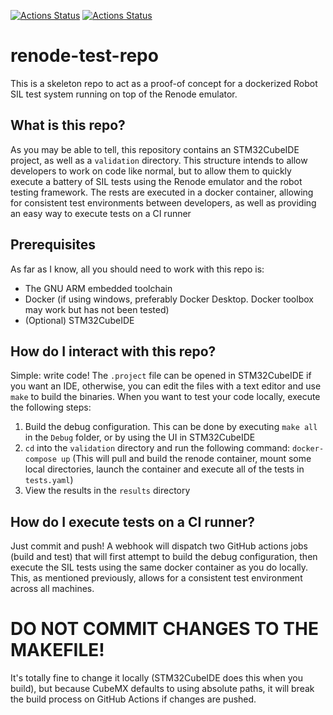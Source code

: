 [![Actions Status](https://github.com/gopher-motorsports/renode-test-repo/workflows/Build/badge.svg)](https://github.com/gopher-motorsports/renode-test-repo/actions?query=workflow%3ABuild)
[![Actions Status](https://github.com/gopher-motorsports/renode-test-repo/workflows/Test/badge.svg)](https://github.com/gopher-motorsports/renode-test-repo/actions?query=workflow%3ATest)

# renode-test-repo
This is a skeleton repo to act as a proof-of concept for a dockerized Robot SIL test system running on top of the Renode emulator.

## What is this repo?
As you may be able to tell, this repository contains an STM32CubeIDE project, as well as a `validation` directory. This structure intends to allow developers to work on code like normal,
but to allow them to quickly execute a battery of SIL tests using the Renode emulator and the robot testing framework. The rests are executed in a docker container, allowing for
consistent test environments between developers, as well as providing an easy way to execute tests on a CI runner

## Prerequisites
As far as I know, all you should need to work with this repo is:
- The GNU ARM embedded toolchain
- Docker (if using windows, preferably Docker Desktop. Docker toolbox may work but has not been tested)
- (Optional) STM32CubeIDE

## How do I interact with this repo?
Simple: write code! The `.project` file can be opened in STM32CubeIDE if you want an IDE, otherwise, you can edit the files with a text editor and use `make` to build the binaries.
When you want to test your code locally, execute the following steps:
1. Build the debug configuration. This can be done by executing `make all` in the `Debug` folder, or by using the UI in STM32CubeIDE
2. `cd` into the `validation` directory and run the following command: `docker-compose up`
(This will pull and build the renode container, mount some local directories, launch the container and execute all of the tests in `tests.yaml`)
3. View the results in the `results` directory

## How do I execute tests on a CI runner?
Just commit and push! A webhook will dispatch two GitHub actions jobs (build and test) that will first attempt to build the debug configuration, then execute the SIL tests using the same docker container as you do locally. This, as mentioned previously, allows for a consistent test environment across all machines.

# DO NOT COMMIT CHANGES TO THE MAKEFILE!
It's totally fine to change it locally (STM32CubeIDE does this when you build), but because CubeMX defaults to using absolute paths, it will break the build process on 
GitHub Actions if changes are pushed.
